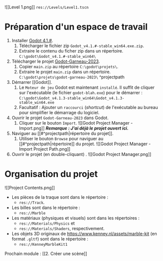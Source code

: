 ![[Level 1.png]]
`res://Levels/Level1.tscn`
# Préparation d'un espace de travail

1. Installer [Godot 4.1.#](https://godotengine.org/).
	1. Télécharger le fichier zip `Godot_v4.1.#-stable_win64.exe.zip`.
	2. Extraire le contenu du ficher zip dans un répertoire.
		`C:\godot\Godot_v4.1.#-stable_win64\`
2. Télécharger le projet [Godot-Garneau-2023](https://github.com/faubes/Godot-Garneau-2023/archive/refs/heads/main.zip).
	1. Copier `main.zip` au répertoire `C:\godot\projets\`.
	2. Extraire le projet `main.zip` dans un répertoire.
		`C:\godot\projets\godot-garneau-2023\` ^projectpath
3. Démarrer [[Godot]].
	1. Le `Moteur de jeu` Godot est maintenant `installé`. Il suffit de cliquer sur l'exécutable (le fichier `godot-blah.exe`) pour le démarrer :
		`C:\godot\Godot_v4.1.3-stable_win64\Godot_v4.1.3-stable_win64.exe`
	2. Facultatif : Ajouter un `raccourci` (_shortcut_) de l'exécutable au bureau pour simplifier le démarrage du logiciel.
4. Ouvrir le projet `Godot-Garneau-2023` dans Godot.
	1. Cliquer sur le bouton `Import`.
	![[Godot Project Manager - Import.png]]
	***Remarque : J'ai déjà le projet ouvert ici.***
5. Naviguer au [[#^projectpath|répertoire du projet]].
	1. Utiliser le bouton `Browse` pour naviguer au [[#^projectpath|répertoire]] du projet.
	![[Godot Project Manager - Import Project Path.png]]
6. Ouvrir le projet (en double-cliquant) .
	![[Godot Project Manager.png]]

# Organisation du projet

![[Project Contents.png]]

- Les pièces de la traque sont dans le répertoire :
	- `res://Track`.  
- Les billes sont dans le répertoire :
	- `res://Marble`
- Les matériaux (physiques et visuels) sont dans les répertoires :
	- `res://Materials/Physics` et 
	- `res://Materials/Shaders`, respectivement.
- Les objets 3D originaux de https://www.kenney.nl/assets/marble-kit (en format `.gltf`) sont dans le répertoire :
	- `res://KenneyMarbleKit1`

Prochain module : [[2. Créer une scène]]